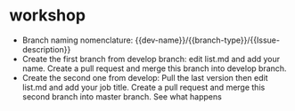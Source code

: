 # workshop

- Branch naming nomenclature: {{dev-name}}/{{branch-type}}/{{Issue-description}}
- Create the first branch from develop branch: edit list.md and add your name. Create a pull request and merge this branch into develop branch.
- Create the second one from develop: Pull the last version then edit list.md and add your job title. Create a pull request and merge this second branch into master branch. See what happens